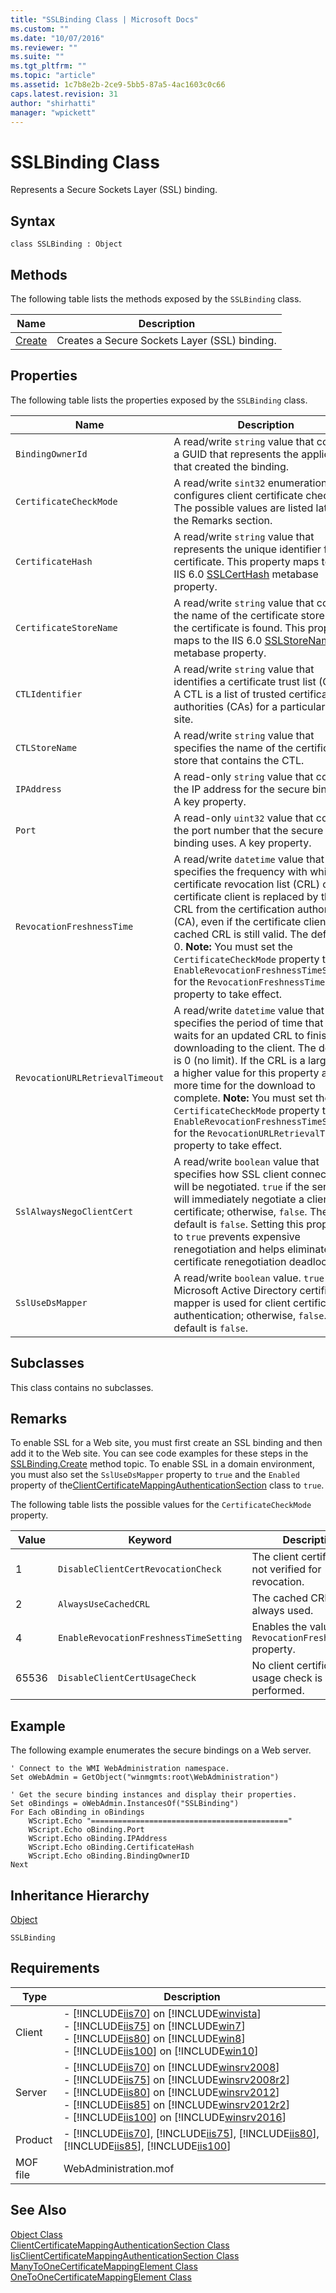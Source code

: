 ```yaml
---
title: "SSLBinding Class | Microsoft Docs"
ms.custom: ""
ms.date: "10/07/2016"
ms.reviewer: ""
ms.suite: ""
ms.tgt_pltfrm: ""
ms.topic: "article"
ms.assetid: 1c7b8e2b-2ce9-5bb5-87a5-4ac1603c0c66
caps.latest.revision: 31
author: "shirhatti"
manager: "wpickett"
---
```

# SSLBinding Class
Represents a Secure Sockets Layer (SSL) binding.  
  
## Syntax  
  
```vbs  
class SSLBinding : Object  
```  
  
## Methods  
 The following table lists the methods exposed by the `SSLBinding` class.  
  
|Name|Description|  
|----------|-----------------|  
|[Create](../wmi-provider/sslbinding-create-method1.md)|Creates a Secure Sockets Layer (SSL) binding.|  
  
## Properties  
 The following table lists the properties exposed by the `SSLBinding` class.  
  
|Name|Description|  
|----------|-----------------|  
|`BindingOwnerId`|A read/write `string` value that contains a GUID that represents the application that created the binding.|  
|`CertificateCheckMode`|A read/write `sint32` enumeration that configures client certificate checking. The possible values are listed later in the Remarks section.|  
|`CertificateHash`|A read/write `string` value that represents the unique identifier for the certificate. This property maps to the IIS 6.0 [SSLCertHash](http://msdn.microsoft.com/en-us/c970c1e3-e29d-4d75-8aa2-cf22027cdd6c) metabase property.|  
|`CertificateStoreName`|A read/write `string` value that contains the name of the certificate store where the certificate is found. This property maps to the IIS 6.0 [SSLStoreName](http://msdn.microsoft.com/en-us/8b79e987-082d-451c-bce1-bcdc24ed056f) metabase property.|  
|`CTLIdentifier`|A read/write `string` value that identifies a certificate trust list (CTL). A CTL is a list of trusted certification authorities (CAs) for a particular Web site.|  
|`CTLStoreName`|A read/write `string` value that specifies the name of the certificate store that contains the CTL.|  
|`IPAddress`|A read-only `string` value that contains the IP address for the secure binding. A key property.|  
|`Port`|A read-only `uint32` value that contains the port number that the secure binding uses. A key property.|  
|`RevocationFreshnessTime`|A read/write `datetime` value that specifies the frequency with which the certificate revocation list (CRL) on the certificate client is replaced by the CRL from the certification authority (CA), even if the certificate client's cached CRL is still valid. The default is 0. **Note:**  You must set the `CertificateCheckMode` property to `EnableRevocationFreshnessTimeSetting` for the `RevocationFreshnessTime` property to take effect.|  
|`RevocationURLRetrievalTimeout`|A read/write `datetime` value that specifies the period of time that IIS waits for an updated CRL to finishing downloading to the client. The default is 0 (no limit). If the CRL is a large file, a higher value for this property allows more time for the download to complete. **Note:**  You must set the `CertificateCheckMode` property to `EnableRevocationFreshnessTimeSetting` for the `RevocationURLRetrievalTimeout` property to take effect.|  
|`SslAlwaysNegoClientCert`|A read/write `boolean` value that specifies how SSL client connections will be negotiated. `true` if the server will immediately negotiate a client certificate; otherwise, `false`. The default is `false`. Setting this property to `true` prevents expensive renegotiation and helps eliminate client certificate renegotiation deadlocks.|  
|`SslUseDsMapper`|A read/write `boolean` value. `true` if the Microsoft Active Directory certificate mapper is used for client certificate authentication; otherwise, `false`. The default is `false`.|  
  
## Subclasses  
 This class contains no subclasses.  
  
## Remarks  
 To enable SSL for a Web site, you must first create an SSL binding and then add it to the Web site. You can see code examples for these steps in the [SSLBinding.Create](../wmi-provider/sslbinding-create-method1.md) method topic. To enable SSL in a domain environment, you must also set the `SslUseDsMapper` property to `true` and the `Enabled` property of the[ClientCertificateMappingAuthenticationSection](../wmi-provider/clientcertificatemappingauthenticationsection-class.md) class to `true`.  
  
 The following table lists the possible values for the `CertificateCheckMode` property.  
  
|Value|Keyword|Description|  
|-----------|-------------|-----------------|  
|1|`DisableClientCertRevocationCheck`|The client certificate is not verified for revocation.|  
|2|`AlwaysUseCachedCRL`|The cached CRL is always used.|  
|4|`EnableRevocationFreshnessTimeSetting`|Enables the value in the `RevocationFreshnessTime` property.|  
|65536|`DisableClientCertUsageCheck`|No client certificate usage check is performed.|  
  
## Example  
 The following example enumerates the secure bindings on a Web server.  
  
```  
' Connect to the WMI WebAdministration namespace.  
Set oWebAdmin = GetObject("winmgmts:root\WebAdministration")  
  
' Get the secure binding instances and display their properties.  
Set oBindings = oWebAdmin.InstancesOf("SSLBinding")  
For Each oBinding in oBindings  
    WScript.Echo "============================================"  
    WScript.Echo oBinding.Port  
    WScript.Echo oBinding.IPAddress  
    WScript.Echo oBinding.CertificateHash  
    WScript.Echo oBinding.BindingOwnerID  
Next  
```  
  
## Inheritance Hierarchy  
 [Object](../wmi-provider/object-class1.md)  
  
 `SSLBinding`  
  
## Requirements  
  
|Type|Description|  
|----------|-----------------|  
|Client|-   [!INCLUDE[iis70](../wmi-provider/includes/iis70-md.md)] on [!INCLUDE[winvista](../wmi-provider/includes/winvista-md.md)]<br />-   [!INCLUDE[iis75](../wmi-provider/includes/iis75-md.md)] on [!INCLUDE[win7](../wmi-provider/includes/win7-md.md)]<br />-   [!INCLUDE[iis80](../wmi-provider/includes/iis80-md.md)] on [!INCLUDE[win8](../wmi-provider/includes/win8-md.md)]<br />-   [!INCLUDE[iis100](../wmi-provider/includes/iis100-md.md)] on [!INCLUDE[win10](../wmi-provider/includes/win10-md.md)]|  
|Server|-   [!INCLUDE[iis70](../wmi-provider/includes/iis70-md.md)] on [!INCLUDE[winsrv2008](../wmi-provider/includes/winsrv2008-md.md)]<br />-   [!INCLUDE[iis75](../wmi-provider/includes/iis75-md.md)] on [!INCLUDE[winsrv2008r2](../wmi-provider/includes/winsrv2008r2-md.md)]<br />-   [!INCLUDE[iis80](../wmi-provider/includes/iis80-md.md)] on [!INCLUDE[winsrv2012](../wmi-provider/includes/winsrv2012-md.md)]<br />-   [!INCLUDE[iis85](../wmi-provider/includes/iis85-md.md)] on [!INCLUDE[winsrv2012r2](../wmi-provider/includes/winsrv2012r2-md.md)]<br />-   [!INCLUDE[iis100](../wmi-provider/includes/iis100-md.md)] on [!INCLUDE[winsrv2016](../wmi-provider/includes/winsrv2016-md.md)]|  
|Product|-   [!INCLUDE[iis70](../wmi-provider/includes/iis70-md.md)], [!INCLUDE[iis75](../wmi-provider/includes/iis75-md.md)], [!INCLUDE[iis80](../wmi-provider/includes/iis80-md.md)], [!INCLUDE[iis85](../wmi-provider/includes/iis85-md.md)], [!INCLUDE[iis100](../wmi-provider/includes/iis100-md.md)]|  
|MOF file|WebAdministration.mof|  
  
## See Also  
 [Object Class](../wmi-provider/object-class1.md)   
 [ClientCertificateMappingAuthenticationSection Class](../wmi-provider/clientcertificatemappingauthenticationsection-class.md)   
 [IisClientCertificateMappingAuthenticationSection Class](../wmi-provider/iisclientcertificatemappingauthenticationsection-class.md)   
 [ManyToOneCertificateMappingElement Class](../wmi-provider/manytoonecertificatemappingelement-class.md)   
 [OneToOneCertificateMappingElement Class](../wmi-provider/onetoonecertificatemappingelement-class.md)